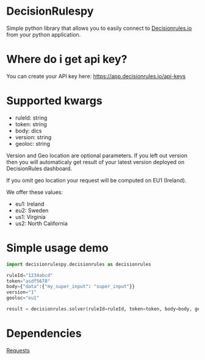 # DecisionRulespy

Simple python library that allows you to easily connect to [Decisionrules.io](https://decisionrules.io) from your python application.

# Where do i get api key?

You can create your API key here: https://app.decisionrules.io/api-keys

# Supported kwargs

- ruleId: string
- token: string
- body: dics
- version: string
- geoloc: string

Version and Geo location are optional parameters. If you left out version then you will automaticaly get result of your latest version deployed on DecisionRules dashboard.

If you omit geo location your request will be computed on EU1 (Ireland).

We offer these values:

- eu1: Ireland
- eu2: Sweden
- us1: Virginia
- us2: North California

# Simple usage demo

````python
import decisionrulespy.decisionrules as decisionrules

ruleId="1234abcd"
token="asdf5678"
body={"data":{"my_super_input": "super_input"}}
version="1"
geoloc="eu1"

result = decisionrules.solver(ruleId=ruleId, token=token, body=body, geoloc=geoloc, version=version)

````

# Dependencies

[Requests](https://pypi.org/project/requests/)
